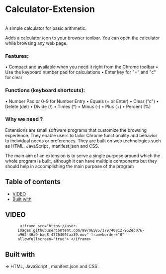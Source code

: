 # Calculator-Extension
<br>
A simple calculator for basic arithmetic. 

Adds a calculator icon to your browser toolbar. You can open the calculator while browsing any web page.

### Features:

• Compact and available when you need it right from the Chrome toolbar
• Use the keyboard number pad for calculations
• Enter key for "=" and "c" for clear

### Functions (keyboard shortcuts):

• Number Pad or 0-9 for Number Entry
• Equals (= or Enter)
• Clear ("c")
• Delete (del) 
• Divide (/)
• Times (*)
• Minus (-)
• Plus (+)
• Percent (%) 

### Why we need ? 
Extensions are small software programs that customize the browsing experience. They enable users to tailor Chrome functionality and behavior to individual needs or preferences. They are built on web technologies such as HTML, JavaScript , manifest.json and CSS.

The main aim of an extension is to serve a single purpose around which the whole program is built, although it can have multiple components but they should help in accomplishing the main purpose of the program


## Table of contents

- [VIDEO](#VIDEO)
- [Built with](#built-with)



## VIDEO


<figure class="video_container">
  
     <iframe src="https://user-images.githubusercontent.com/99706585/179740812-952ec076-a962-46a9-bad8-4776409faa39.mov" frameborder="0" allowfullscreen="true"> </iframe>

</figure>


## Built with

=> HTML, JavaScript , manifest.json and CSS .

